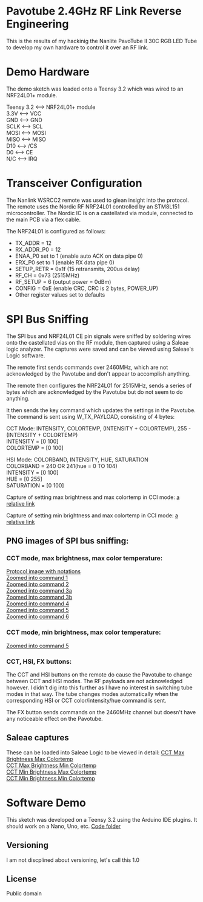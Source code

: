 # Pavotube 2.4GHz RF Link Reverse Engineering

This is the results of my hackinig the Nanlite PavoTube II 30C RGB LED Tube to develop my own hardware to control it over an RF link.

# Demo Hardware
The demo sketch was loaded onto a Teensy 3.2 which was wired to an NRF24L01+ module.<br />

Teensy 3.2  <--> NRF24L01+ module<br />
3.3V <--> VCC<br />
GND  <--> GND<br />
SCLK <--> SCL<br />
MOSI <--> MOSI<br />
MISO <--> MISO<br />
D10  <--> /CS<br />
D0   <--> CE<br />
N/C  <--> IRQ<br />

# Transceiver Configuration

The Nanlink WSRCC2 remote was used to glean insight into the protocol. The remote uses the Nordic RF NRF24L01 controlled by an STM8L151 microcontroller. The Nordic IC is on a castellated via module, connected to the main PCB via a flex cable.<br />

The NRF24L01 is configured as follows:
- TX_ADDR = 12<br />
- RX_ADDR_P0 = 12<br />
- ENAA_P0 set to 1 (enable auto ACK on data pipe 0)<br />
- ERX_P0 set to 1 (enable RX data pipe 0)<br />
- SETUP_RETR = 0x1f (15 retransmits, 200us delay)<br />
- RF_CH = 0x73 (2515MHz)<br />
- RF_SETUP = 6 (output power = 0dBm)<br />
- CONFIG = 0xE (enable CRC, CRC is 2 bytes, POWER_UP)<br />
- Other register values set to defaults<br />

# SPI Bus Sniffing

The SPI bus and NRF24L01 CE pin signals were sniffed by soldering wires onto the castellated vias on the RF module, then captured using a Saleae logic analyzer. The captures were saved and can be viewed using Saleae's Logic software.

The remote first sends commands over 2460MHz, which are not acknowledged by the Pavotube and don't appear to accomplish anything.

The remote then configures the NRF24L01 for 2515MHz, sends a series of bytes which are acknowledged by the Pavotube but do not seem to do anything.

It then sends the key command which updates the settings in the Pavotube. The command is sent using W_TX_PAYLOAD, consisting of 4 bytes:

CCT Mode: INTENSITY, COLORTEMP, (INTENSITY + COLORTEMP), 255 - (INTENSITY + COLORTEMP)<br />
INTENSITY = [0 100]<br />
COLORTEMP = [0 100]<br />

HSI Mode: COLORBAND, INTENSITY, HUE, SATURATION<br />
COLORBAND = 240 OR 241(hue = 0 TO 104)<br />
INTENSITY = [0 100]<br />
HUE = [0 255]<br />
SATURATION = [0 100]<br />


Capture of setting max brightness and max colortemp in CCI mode: [a relative link](spi_captures/CCI_max_brightness_max_colortemp.sal)<br />

Capture of setting min brightness and max colortemp in CCI mode: [a relative link](spi_captures/CCI_min_brightness_max_colortemp.sal)<br />


## PNG images of SPI bus sniffing:

### CCT mode, max brightness, max color temperature:
[Protocol image with notations](spi_captures/CCT_max_brightness_max_colortemp_overview.png)<br />
[Zoomed into command 1](spi_captures/CCT_max_brightness_max_colortemp_cmd1.png)<br />
[Zoomed into command 2](spi_captures/CCT_max_brightness_max_colortemp_cmd2.png)<br />
[Zoomed into command 3a](spi_captures/CCT_max_brightness_max_colortemp_cmd3a.png)<br />
[Zoomed into command 3b](spi_captures/CCT_max_brightness_max_colortemp_cmd3b.png)<br />
[Zoomed into command 4](spi_captures/CCT_max_brightness_max_colortemp_cmd4.png)<br />
[Zoomed into command 5](spi_captures/CCT_max_brightness_max_colortemp_cmd5.png)<br />
[Zoomed into command 6](spi_captures/CCT_max_brightness_max_colortemp_cmd6.png)<br />

### CCT mode, min brightness, max color temperature:
[Zoomed into command 5](spi_captures/CCT_min_brightness_max_colortemp_cmd.png)

### CCT, HSI, FX buttons:
The CCT and HSI buttons on the remote do cause the Pavotube to change between CCT and HSI modes. The RF payloads are not acknowledged however. I didn't dig into this further as I have no interest in switching tube modes in that way. The tube changes modes automatically when the corresponding HSI or CCT color/intensity/hue command is sent.

The FX button sends commands on the 2460MHz channel but doesn't have any noticeable effect on the Pavotube.

## Saleae captures
These can be loaded into Saleae Logic to be viewed in detail:
[CCT Max Brightness Max Colortemp](C:\Users\Ray\Documents\GitHub\pavotube\spi_captures\CCT_max_brightness_max_colortemp.sal)<br />
[CCT Max Brightness Min Colortemp](C:\Users\Ray\Documents\GitHub\pavotube\spi_captures\CCT_max_brightness_min_colortemp.sal)<br />
[CCT Min Brightness Max Colortemp](C:\Users\Ray\Documents\GitHub\pavotube\spi_captures\CCT_min_brightness_max_colortemp.sal)<br />
[CCT Min Brightness Min Colortemp](C:\Users\Ray\Documents\GitHub\pavotube\spi_captures\CCT_min_brightness_min_colortemp.sal)<br />


# Software Demo

This sketch was developed on a Teensy 3.2 using the Arduino IDE plugins. It should work on a Nano, Uno, etc.
[Code folder](C:\Users\Ray\Documents\GitHub\pavotube\pavotube_demo_sketch\pavotube_demo_sketch.ino)


## Versioning

I am not discplined about versioning, let's call this 1.0

## License

Public domain

